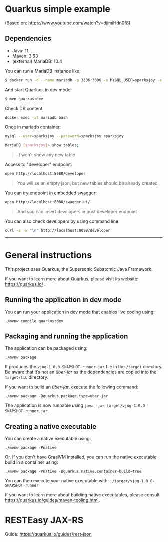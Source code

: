 # Quarkus simple example
(Based on: https://www.youtube.com/watch?v=djimiHdn0f8)

## Dependencies
* Java: 11
* Maven: 3.63
* (external) MariaDB: 10.4

You can run a MariaDB instance like:
```bash
$ docker run -d --name mariadb -p 3306:3306 -e MYSQL_USER=sparksjoy -e MYSQL_PASSWORD=sparksjoy -e MYSQL_ROOT_PASSWORD=sparksjoy -e MYSQL_DATABASE=sparksjoy mariadb:10.4
```

And start Quarkus, in dev mode:
```bash
$ mvn quarkus:dev
```

Check DB content:
```bash
docker exec -it mariadb bash
```
Once in mariadb container:
```bash
mysql --user=sparksjoy --password=sparksjoy sparksjoy

MariaDB [sparksjoy]> show tables;
```
> It won't show any new table

Access to "developer" endpoint:
```bash
open http://localhost:8080/developer
```
> You will se an empty json, but new tables should be already created


You can try endpoint in embedded swagger:
```bash
open http://localhost:8080/swagger-ui/
```
> And you can insert developers in post developer endpoint

You can also check developers by using command line:
```bash
curl -s -w "\n" http://localhost:8080/developer
```

---

# General instructions
This project uses Quarkus, the Supersonic Subatomic Java Framework.

If you want to learn more about Quarkus, please visit its website: https://quarkus.io/ .

## Running the application in dev mode

You can run your application in dev mode that enables live coding using:
```shell script
./mvnw compile quarkus:dev
```

## Packaging and running the application

The application can be packaged using:
```shell script
./mvnw package
```
It produces the `vjug-1.0.0-SNAPSHOT-runner.jar` file in the `/target` directory.
Be aware that it’s not an _über-jar_ as the dependencies are copied into the `target/lib` directory.

If you want to build an _über-jar_, execute the following command:
```shell script
./mvnw package -Dquarkus.package.type=uber-jar
```

The application is now runnable using `java -jar target/vjug-1.0.0-SNAPSHOT-runner.jar`.

## Creating a native executable

You can create a native executable using: 
```shell script
./mvnw package -Pnative
```

Or, if you don't have GraalVM installed, you can run the native executable build in a container using: 
```shell script
./mvnw package -Pnative -Dquarkus.native.container-build=true
```

You can then execute your native executable with: `./target/vjug-1.0.0-SNAPSHOT-runner`

If you want to learn more about building native executables, please consult https://quarkus.io/guides/maven-tooling.html.

# RESTEasy JAX-RS

Guide: https://quarkus.io/guides/rest-json


